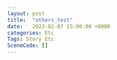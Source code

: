 ```yaml
---
layout: post
title:  "others_test"
date:   2023-02-07 15:00:00 +0000
categories: Etc
Tags: Story Etc
SceneCode: []
---
```

